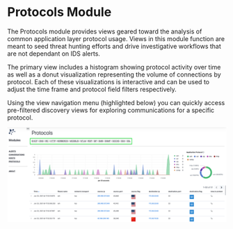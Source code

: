 # Protocols Module

The Protocols module provides views geared toward the analysis of common application layer protocol usage. Views in this module function are meant to seed threat hunting efforts and drive investigative workflows that are not dependant on IDS alerts.

The primary view includes a histogram showing protocol activity over time as well as a donut visualization representing the volume of connections by protocol.  Each of these visualizations is interactive and can be used to adjust the time frame and protocol field filters respectively.  

Using the view navigation menu (highlighted below) you can quickly access pre-filtered discovery views for exploring communications for a specific protocol. 

<p align="center">
    <img src="../../data/img/kibana_protocols_view.png" />
</p>

